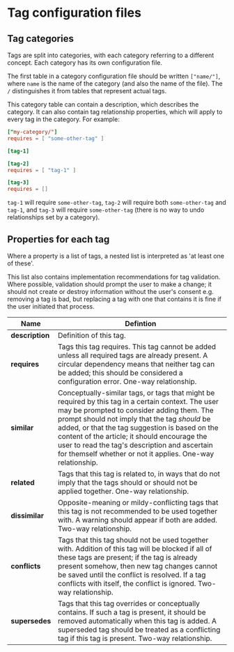 # Tag configuration files

## Tag categories

Tags are split into categories, with each category referring to a different concept. Each category has its own configuration file.

The first table in a category configuration file should be written `["name/"]`, where `name` is the name of the category (and also the name of the file). The `/` distinguishes it from tables that represent actual tags.

This category table can contain a description, which describes the category. It can also contain tag relationship properties, which will apply to every tag in the category. For example:

```toml
["my-category/"]
requires = [ "some-other-tag" ]

[tag-1]

[tag-2]
requires = [ "tag-1" ]

[tag-3]
requires = []
```

`tag-1` will require `some-other-tag`, `tag-2` will require both `some-other-tag` and `tag-1`, and `tag-3` will require `some-other-tag` (there is no way to undo relationships set by a category).

## Properties for each tag

Where a property is a list of tags, a nested list is interpreted as 'at least one of these'.

This list also contains implementation recommendations for tag validation. Where possible, validation should prompt the user to make a change; it should not create or destroy information without the user's consent e.g. removing a tag is bad, but replacing a tag with one that contains it is fine if the user initiated that process.

Name | Defintion
--- | ---
**description** | Definition of this tag.
**requires** | Tags this tag requires. This tag cannot be added unless all required tags are already present. A circular dependency means that neither tag can be added; this should be considered a configuration error. One-way relationship.
**similar** | Conceptually-similar tags, or tags that might be required by this tag in a certain context. The user may be prompted to consider adding them. The prompt should not imply that the tag _should_ be added, or that the tag suggestion is based on the content of the article; it should encourage the user to read the tag's description and ascertain for themself whether or not it applies. One-way relationship.
**related** | Tags that this tag is related to, in ways that do not imply that the tags should or should not be applied together. One-way relationship.
**dissimilar** | Opposite-meaning or mildy-conflicting tags that this tag is not recommended to be used together with. A warning should appear if both are added. Two-way relationship.
**conflicts** | Tags that this tag should not be used together with. Addition of this tag will be blocked if all of these tags are present; if the tag is already present somehow, then new tag changes cannot be saved until the conflict is resolved. If a tag conflicts with itself, the conflict is ignored. Two-way relationship.
**supersedes** | Tags that this tag overrides or conceptually contains. If such a tag is present, it should be removed automatically when this tag is added. A superseded tag should be treated as a conflicting tag if this tag is present. Two-way relationship.
